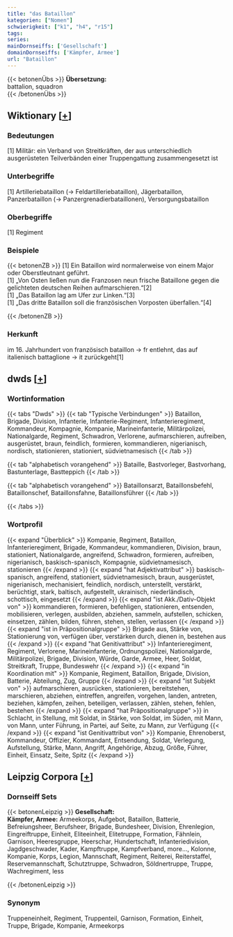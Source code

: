 ```yaml
---
title: "das Bataillon"
kategorien: ["Nomen"]
schwierigkeit: ["k1", "h4", "r15"]
tags:
series:
mainDornseiffs: ['Gesellschaft']
domainDornseiffs: ['Kämpfer, Armee']
url: "Bataillon"
---
```


{{< betonenÜbs >}}
**Übersetzung:**  
battalion, squadron  
{{< /betonenÜbs >}}

## Wiktionary [[+](https://de.wiktionary.org/wiki/Bataillon)]

### Bedeutungen
[1] Militär: ein Verband von Streitkräften, der aus unterschiedlich ausgerüsteten Teilverbänden einer Truppengattung zusammengesetzt ist  

### Unterbegriffe
[1] Artilleriebataillon (→ Feldartilleriebataillon), Jägerbataillon, Panzerbataillon (→ Panzergrenadierbataillonen), Versorgungsbataillon  

### Oberbegriffe
[1] Regiment  

### Beispiele
{{< betonenZB >}}
[1] Ein Bataillon wird normalerweise von einem Major oder Oberstleutnant geführt.  
[1] „Von Osten ließen nun die Franzosen neun frische Bataillone gegen die gelichteten deutschen Reihen aufmarschieren.“[2]  
[1] „Das Bataillon lag am Ufer zur Linken.“[3]  
[1] „Das dritte Bataillon soll die französischen Vorposten überfallen.“[4]  

{{< /betonenZB >}}
### Herkunft
im 16. Jahrhundert von französisch bataillon → fr entlehnt, das auf italienisch battaglione → it zurückgeht[1]  



## dwds [[+](https://www.dwds.de/wb/Bataillon)]

### Wortinformation
{{< tabs "Dwds" >}}
{{< tab "Typische Verbindungen" >}}
Bataillon, Brigade, Division, Infanterie, Infanterie-Regiment, Infanterieregiment, Kommandeur, Kompagnie, Kompanie, Marineinfanterie, Militärpolizei, Nationalgarde, Regiment, Schwadron, Verlorene, aufmarschieren, aufreiben, ausgerüstet, braun, feindlich, formieren, kommandieren, nigerianisch, nordisch, stationieren, stationiert, südvietnamesisch
{{< /tab >}}

{{< tab "alphabetisch vorangehend" >}}
Bataille, Bastvorleger, Bastvorhang, Bastunterlage, Bastteppich
{{< /tab >}}

{{< tab "alphabetisch vorangehend" >}}
Bataillonsarzt, Bataillonsbefehl, Bataillonschef, Bataillonsfahne, Bataillonsführer
{{< /tab >}}

{{< /tabs >}}

### Wortprofil
{{< expand "Überblick" >}} Kompanie, Regiment, Bataillon, Infanterieregiment, Brigade, Kommandeur, kommandieren, Division, braun, stationiert, Nationalgarde, angreifend, Schwadron, formieren, aufreiben, nigerianisch, baskisch-spanisch, Kompagnie, südvietnamesisch, stationieren {{< /expand >}}
{{< expand "hat Adjektivattribut" >}} baskisch-spanisch, angreifend, stationiert, südvietnamesisch, braun, ausgerüstet, nigerianisch, mechanisiert, feindlich, nordisch, unterstellt, verstärkt, berüchtigt, stark, baltisch, aufgestellt, ukrainisch, niederländisch, schottisch, eingesetzt {{< /expand >}}
{{< expand "ist Akk./Dativ-Objekt von" >}} kommandieren, formieren, befehligen, stationieren, entsenden, mobilisieren, verlegen, ausbilden, abziehen, sammeln, aufstellen, schicken, einsetzen, zählen, bilden, führen, stehen, stellen, verlassen {{< /expand >}}
{{< expand "ist in Präpositionalgruppe" >}} Brigade aus, Stärke von, Stationierung von, verfügen über, verstärken durch, dienen in, bestehen aus {{< /expand >}}
{{< expand "hat Genitivattribut" >}} Infanterieregiment, Regiment, Verlorene, Marineinfanterie, Ordnungspolizei, Nationalgarde, Militärpolizei, Brigade, Division, Würde, Garde, Armee, Heer, Soldat, Streitkraft, Truppe, Bundeswehr {{< /expand >}}
{{< expand "in Koordination mit" >}} Kompanie, Regiment, Bataillon, Brigade, Division, Batterie, Abteilung, Zug, Gruppe {{< /expand >}}
{{< expand "ist Subjekt von" >}} aufmarschieren, ausrücken, stationieren, bereitstehen, marschieren, abziehen, eintreffen, angreifen, vorgehen, landen, antreten, beziehen, kämpfen, zeihen, beteiligen, verlassen, zählen, stehen, fehlen, bestehen {{< /expand >}}
{{< expand "hat Präpositionalgruppe" >}} in Schlacht, in Stellung, mit Soldat, in Stärke, von Soldat, im Süden, mit Mann, von Mann, unter Führung, in Partei, auf Seite, zu Mann, zur Verfügung {{< /expand >}}
{{< expand "ist Genitivattribut von" >}} Kompanie, Ehrenoberst, Kommandeur, Offizier, Kommandant, Entsendung, Soldat, Verlegung, Aufstellung, Stärke, Mann, Angriff, Angehörige, Abzug, Größe, Führer, Einheit, Einsatz, Seite, Spitz {{< /expand >}}

## Leipzig Corpora [[+](https://corpora.uni-leipzig.de/en/res?word=Bataillon&corpusId=deu_newscrawl-public_2018)]

### Dornseiff Sets
{{< betonenLeipzig >}}
**Gesellschaft:**  
**Kämpfer, Armee:** Armeekorps, Aufgebot, Bataillon, Batterie, Befreiungsheer, Berufsheer, Brigade, Bundesheer, Division, Ehrenlegion, Eingreiftruppe, Einheit, Eliteeinheit, Elitetruppe, Formation, Fähnlein, Garnison, Heeresgruppe, Heerschar, Hundertschaft, Infanteriedivision, Jagdgeschwader, Kader, Kampftruppe, Kampfverband, more..., Kolonne, Kompanie, Korps, Legion, Mannschaft, Regiment, Reiterei, Reiterstaffel, Reservemannschaft, Schutztruppe, Schwadron, Söldnertruppe, Truppe, Wachregiment, less  

{{< /betonenLeipzig >}}

### Synonym
Truppeneinheit, Regiment, Truppenteil, Garnison, Formation, Einheit, Truppe, Brigade, Kompanie, Armeekorps

